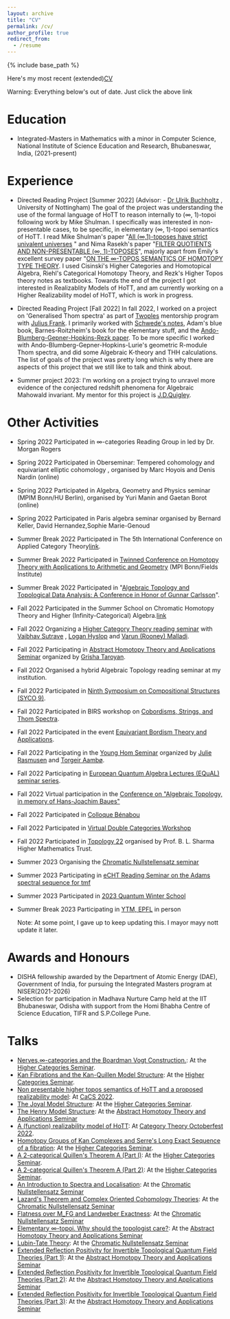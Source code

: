 ```yaml
---
layout: archive
title: "CV"
permalink: /cv/
author_profile: true
redirect_from:
  - /resume
---
```


{% include base_path %}


Here's my most recent (extended)[CV](https://drive.google.com/file/d/1QXZuCDzfG48Kwq6u_bhOUFPla0En1HB4/view?usp=sharing)

Warning: Everything below's out of date. Just click the above link



Education
======
* Integrated-Masters in Mathematics with a minor in Computer Science, National Institute of Science Education and Research, Bhubaneswar, India, (2021-present)

Experience
======
* Directed Reading Project [Summer 2022] (Advisor: - [Dr Ulrik Buchholtz](https://ulrikbuchholtz.dk/) , University of Nottingham)
The goal of the project was understanding the use of the formal language of HoTT to reason internally to (∞, 1)-topoi following work by Mike Shulman. I specifically was interested in non-presentable cases, to be specific, in elementary (∞, 1)-topoi semantics of HoTT. I read Mike Shulman's paper "[All (∞,1)-toposes have strict univalent universes](https://arxiv.org/pdf/1904.07004.pdf) " and Nima Rasekh's paper "[FILTER QUOTIENTS AND NON-PRESENTABLE (∞, 1)-TOPOSES](https://arxiv.org/pdf/2001.10088.pdf)", majorly apart from Emily's excellent survey paper "[ON THE ∞-TOPOS SEMANTICS OF HOMOTOPY TYPE THEORY](https://emilyriehl.github.io/files/semantics.pdf).
I used Cisinski's Higher Categories and Homotopical Algebra, Riehl's Categorical Homotopy Theory, and Rezk's Higher Topos theory notes as textbooks.
Towards the end of the project I got interested in Realizablity Models of HoTT, and am currently working on a Higher Realizability model of HoTT, which is work in progress.

* Directed Reading Project [Fall 2022] 
In fall 2022, I worked on a project on 'Generalised Thom spectra' as part of [Twoples](https://sites.google.com/view/twoples/about) mentorship program with [Julius Frank](https://sites.google.com/view/julius-frank/). I primarily worked with [Schwede's notes](https://www.math.uni-bonn.de/people/schwede/equivariant.pdf), Adam's blue book, Barnes-Roitzheim's book for the elementary stuff, and the [Ando-Blumberg-Gepner-Hopkins-Rezk paper](https://arxiv.org/abs/1403.4325). To be more specific I worked with Ando-Blumberg-Gepner-Hopkins-Lurie's geometric R-module Thom spectra, and did some Algebraic K-theory and THH calculations. The list of goals of the project was pretty long which is why there are aspects of this project that we still like to talk and think about.

* Summer project 2023:
I'm working on a project trying to unravel more evidence of the conjectured redshift phenomena for Algebraic Mahowald invariant. My mentor for this project is [J.D.Quigley](https://quigleyjd.github.io/).
  
Other Activities
======
* Spring 2022
  Participated in ∞-categories Reading Group in led by Dr. Morgan Rogers 
* Spring 2022
  Participated in Oberseminar: Tempered cohomology and equivariant elliptic cohomology , organised by Marc Hoyois and Denis Nardin  (online)
* Spring 2022
  Participated in Algebra, Geometry and Physics seminar (MPIM Bonn/HU Berlin), organised by Yuri Manin and Gaetan Borot (online)
* Spring 2022
  Participated in Paris algebra seminar organised by Bernard Keller, David Hernandez,Sophie Marie-Genoud
* Summer Break 2022
  Participated in The 5th International Conference on Applied Category Theory[link](https://msp.cis.strath.ac.uk/act2022/index.html).    
* Summer Break 2022
  Participated in [Twinned Conference on Homotopy Theory with Applications to Arithmetic and Geometry](http://www.fields.utoronto.ca/activities/21-22/homotopy) (MPI Bonn/Fields Institute)[
](https://msp.cis.strath.ac.uk/act2022/index.html)
* Summer Break 2022
  Participated in "[Algebraic Topology and Topological Data Analysis: A Conference in Honor of Gunnar Carlsson](https://www.ima.umn.edu/2021-2022/SW8.1-5.22)".
* Fall 2022
  Participated in the Summer School on Chromatic Homotopy Theory and Higher (Infinity-Categorical) Algebra.[link](https://iwoat.github.io/)  
* Fall 2022
  Organizing a [Higher Category Theory reading seminar](https://vbvstrv.github.io/teaching-notes/summer-22-higher-cats/notes.html) with [Vaibhav Sutrave](https://vbvstrv.github.io/info.html) , [Logan Hyslop](https://loganhyslop.github.io/) and [Varun (Rooney) Malladi](https://varunmalladi.github.io/).  
* Fall 2022
  Participating in [Abstract Homotopy Theory and Applications Seminar](https://sites.google.com/view/homotopy-basics-seminar/english-page/fall-2022) organized by         [Grisha Taroyan](https://www.grishataroyan.org/home).
* Fall 2022
  Organised a hybrid Algebraic Topology reading seminar at my institution.
* Fall 2022 
  Participated in [Ninth Symposium on Compositional Structures (SYCO 9)](https://www.cl.cam.ac.uk/events/syco/9/).
* Fall 2022
  Participated in BIRS workshop on [Cobordisms, Strings, and Thom Spectra](http://www.birs.ca/events/2022/5-day-workshops/22w5045/participants).
* Fall 2022
  Participated in the event [Equivariant Bordism Theory and Applications](https://sites.google.com/view/equivariant-bordism-and-applic/inicio).  
* Fall 2022
  Participating in the [Young Hom Seminar](https://younghomseminar.github.io/) organized by [Julie Rasmusen](https://warwick.ac.uk/fac/sci/maths/people/staff/rasmusen/) and [Torgeir Aambø](https://folk.ntnu.no/torgeaam/). 
* Fall 2022
  Participating in [European Quantum Algebra Lectures (EQuAL) seminar series](https://sites.google.com/view/equalseminar/home).
* Fall 2022
  Virtual participation in the [Conference on "Algebraic Topology, in memory of Hans-Joachim Baues"](https://www.mpim-bonn.mpg.de/node/11136) 
* Fall 2022
  Participated in [Colloque Bénabou](https://indico.math.cnrs.fr/event/8771/)
* Fall 2022
  Participated in [Virtual Double Categories Workshop](https://bryceclarke.github.io/virtual-double-categories-workshop/)
* Fall 2022
  Participated in [Topology 22](https://sites.google.com/view/topology22/schedule) organised by Prof. B. L. Sharma Higher Mathematics Trust.
* Summer 2023
  Organising the [Chromatic Nullstellensatz seminar](https://amartyasd.github.io/chromatic/)
* Summer 2023 
  Participating in [eCHT Reading Seminar on the Adams spectral sequence for tmf](https://s.wayne.edu/echt/echt-reading-seminars/echt-reading-seminar-on-the-adams-spectral-sequence-for-topological-modular-forms-winter-2023/)
* Summer 2023 
  Participated in [2023 Quantum Winter School](https://www.qubitbyqubit.org/winter-school)
* Summer Break 2023
  Participating in [YTM, EPFL](https://ytm2023.epfl.ch/) in person
  
  
  Note: At some point, I gave up to keep updating this. I mayor mayy nott update it later.
  
  
  
  
  
  
  
  
  


  
  


Awards and Honours
======
*  DISHA fellowship awarded by the Department of Atomic Energy (DAE), Government of India, for pursuing the Integrated Masters program at NISER(2021-2026)
*  Selection for participation in Madhava Nurture Camp held at the IIT Bhubaneswar, Odisha with support from the Homi Bhabha Centre of Science Education, TIFR and S.P.College Pune. 

Talks
======
* [Nerves,∞-categories and the Boardman Vogt Construction.](https://drive.google.com/file/d/1LkixeRpvA0YGhipyZCRtwVAjglb-bNYu/view?usp=sharing): At the [Higher Categories Seminar](https://vbvstrv.github.io/teaching-notes/summer-22-higher-cats/notes.html).
* [Kan Fibrations and the Kan-Quillen Model Structure](https://drive.google.com/file/d/1bR-mnbPwR3OfwHlQPXMv3QSvZN-J33Ga/view?usp=sharing):  At the [Higher Categories Seminar](https://vbvstrv.github.io/teaching-notes/summer-22-higher-cats/notes.html).
* [Non presentable higher topos semantics of HoTT and a proposed realizability model](https://drive.google.com/file/d/1FcrdDdc4Xeq4hIdKcUnaZ_e01fYOLQDh/view?usp=sharing): At [CaCS 2022](https://categories-and-companions.github.io/).
* [The Joyal Model Structure](https://drive.google.com/file/d/1Qsks2N2L9joute6OM2I5DJNnl1y73D93/view?usp=sharing):  At the [Higher Categories Seminar](https://vbvstrv.github.io/teaching-notes/summer-22-higher-cats/notes.html).
* [The Henry Model Structure](https://drive.google.com/file/d/1ToeAj5GSAUGfljKF8uEQMwzJHHuqFaXt/view?usp=sharing): At the [Abstract Homotopy Theory and Applications Seminar](https://researchseminars.org/seminar/HomotopyTheoryAndApps)
* [A (function) realizability model of HoTT](https://drive.google.com/file/d/1YC9CEapm412EDVRTlT_CndBzMdiVe4Yk/view?usp=sharing): At [Category Theory Octoberfest 2022](https://richardblute.ca/octoberfest-2022/).
* [Homotopy Groups of Kan Complexes and Serre's Long Exact Sequence of a fibration](https://drive.google.com/file/d/1N4OmYi9kKxxp3yTdp6jlWkKGHLX0M1ru/view?usp=sharing): At the [Higher Categories Seminar](https://vbvstrv.github.io/teaching-notes/summer-22-higher-cats/notes.html).
* [A 2-categorical Quillen's Theorem A (Part I)](https://drive.google.com/file/d/1Q9CK_wS4zmyV_bJulorNu073WdD1hMqt/view?usp=sharing): At the [Higher Categories Seminar](https://vbvstrv.github.io/teaching-notes/summer-22-higher-cats/notes.html).
* [A 2-categorical Quillen's Theorem A (Part 2)](https://drive.google.com/file/d/1SKIoQfsIRR7mddpWB9SmLymuzh8EcWrD/view?usp=sharing): At the [Higher Categories Seminar](https://vbvstrv.github.io/teaching-notes/summer-22-higher-cats/notes.html).
* [An Introduction to Spectra and Localisation](https://drive.google.com/file/d/16rI4UJBx6TPsgc8Q8wu6eb6aDOlPNYsv/view?usp=sharing): At the [Chromatic Nullstellensatz Seminar](https://amartyasd.github.io/chromatic/)
* [Lazard's Theorem and Complex Oriented Cohomology Theories](https://drive.google.com/file/d/1nRWe3kIDLRyfBLc-1YtQwgjq6rGH6sEJ/view?usp=sharing): At the [Chromatic Nullstellensatz Seminar](https://amartyasd.github.io/chromatic/)
* [Flatness over M_FG and Landweber Exactness](https://drive.google.com/file/d/1_uktkPN_5FljbzNEgdNMuF0F823xXYGn/view?usp=share_link): At the [Chromatic Nullstellensatz Seminar](https://amartyasd.github.io/chromatic/)
* [Elementary ∞-topoi. Why should the topologist care?](https://drive.google.com/file/d/18hZMJlem4cRgXstaSG4tNuI3QncJ4Bvg/view?usp=sharing): At the [Abstract Homotopy Theory and Applications Seminar](https://researchseminars.org/seminar/HomotopyTheoryAndApps)
* [Lubin-Tate Theory](https://drive.google.com/file/d/1P6ASGzK8YAZ3ctX5bke6ByGG_qxmIU3o/view?usp=sharing): At the [Chromatic Nullstellensatz Seminar](https://amartyasd.github.io/chromatic/)
* [Extended Reflection Positivity for Invertible Topological Quantum Field Theories (Part 1)](https://drive.google.com/file/d/1zpyCDYA5hMyCii1-vvyO7r6p-8P-wV7D/view?usp=sharing): At the [Abstract Homotopy Theory and Applications Seminar](https://researchseminars.org/seminar/HomotopyTheoryAndApps)
* [Extended Reflection Positivity for Invertible Topological Quantum Field Theories (Part 2)](https://drive.google.com/file/d/1nJ3rKtwH9Y8AFrn9u6DFis3svEwTF6o4/view?usp=sharing): At the [Abstract Homotopy Theory and Applications Seminar](https://researchseminars.org/seminar/HomotopyTheoryAndApps)
* [Extended Reflection Positivity for Invertible Topological Quantum Field Theories (Part 3)](https://drive.google.com/file/d/1WikX3N8iy6_Qmfsn8-AUdVigzC-3ZgP8/view?usp=sharing): At the [Abstract Homotopy Theory and Applications Seminar](https://researchseminars.org/seminar/HomotopyTheoryAndApps) 



  
  
  
